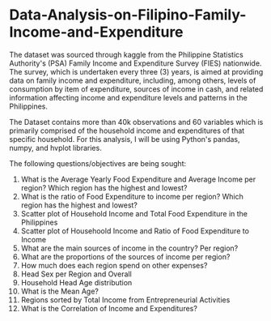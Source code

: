 # Data-Analysis-on-Filipino-Family-Income-and-Expenditure
The dataset was sourced through kaggle from the Philippine Statistics Authority's (PSA) Family Income and Expenditure Survey (FIES) nationwide. The survey, which is undertaken every three (3) years, is aimed at providing data on family income and expenditure, including, among others, levels of consumption by item of expenditure, sources of income in cash, and related information affecting income and expenditure levels and patterns in the Philippines.

The Dataset contains more than 40k observations and 60 variables which is primarily comprised of the household income and expenditures of that specific household. For this analysis, I will be using Python's pandas, numpy, and hvplot libraries.

The following questions/objectives are being sought:
1. What is the Average Yearly Food Expenditure and Average Income per region? Which region has the highest and lowest?
2. What is the ratio of Food Expenditure to income per region? Which region has the highest and lowest?
3. Scatter plot of Household Income and Total Food Expenditure in the Philippines
4. Scatter plot of Househoold Income and Ratio of Food Expenditure to Income
5. What are the main sources of income in the country? Per region?
6. What are the proportions of the sources of income per region?
7. How much does each region spend on other expenses?
8. Head Sex per Region and Overall
9. Household Head Age distribution
10. What is the Mean Age?
11. Regions sorted by Total Income from Entrepreneurial Activities
12. What is the Correlation of Income and Expenditures?
